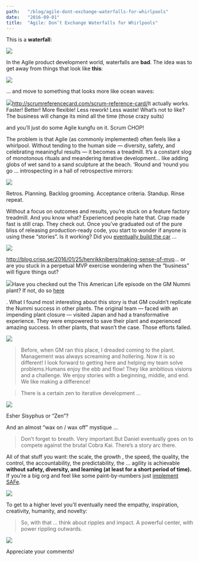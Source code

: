 ```yaml
---
path:	"/blog/agile-dont-exchange-waterfalls-for-whirlpools"
date:	"2016-09-01"
title:	"Agile: Don’t Exchange Waterfalls for Whirlpools"
---
```


This is a **waterfall**:

![](/images/1*gD-WKbjHO5xMrfxmnUz4pQ.png)

In the Agile product development world, waterfalls are **bad**. The idea was to get away from things that look like **this**:

![](/images/1*5W0GLhXeSlHADiINxAABdQ.png)

… and move to something that looks more like ocean waves:

![](/images/1*eo0RvfGL37fEJcHvowifRg.png)<http://scrumreferencecard.com/scrum-reference-card/>It actually works. Faster! Better! More flexible! Less rework! Less waste! What’s not to like? The business will change its mind all the time (those crazy suits)

 and you’ll just do some Agile kungfu on it. Scrum CHOP!

The problem is that Agile (as commonly implemented) often feels like a whirlpool. Without tending to the human side — diversity, safety, and celebrating meaningful results — it becomes a treadmill. It’s a constant slog of monotonous rituals and meandering iterative development… like adding globs of wet sand to a sand sculpture at the beach. ‘Round and ‘round you go … introspecting in a hall of retrospective mirrors:

![](/images/1*1VGTPTZOeBtA77_s5Av7sA.png)

Retros. Planning. Backlog grooming. Acceptance criteria. Standup. Rinse repeat.

Without a focus on outcomes and results, you’re stuck on a feature factory treadmill. And you know what? Experienced people hate that. Crap made fast is still crap. They check out. Once you’ve graduated out of the pure bliss of releasing production-ready code, you start to wonder if anyone is using these “stories”. Is it working? Did you [eventually build the car](http://blog.crisp.se/2016/01/25/henrikkniberg/making-sense-of-mvp) …

![](/images/1*uVuCJNYNcut-yAsN_kEGkQ.png)

<http://blog.crisp.se/2016/01/25/henrikkniberg/making-sense-of-mvp>… or are you stuck in a perpetual MVP exercise wondering when the “business” will figure things out?

![](/images/1*wdxdDe2qT5gl3a3iEdxH3w.png)Have you checked out the This American Life episode on the GM Nummi plant? If not, do so [here](http://www.thisamericanlife.org/radio-archives/episode/561/nummi-2015)

. What I found most interesting about this story is that GM couldn’t replicate the Nummi success in other plants. The original team — faced with an impending plant closure — visited Japan and had a transformative experience. They were empowered to save their plant and experienced amazing success. In other plants, that wasn’t the case. Those efforts failed.

![](/images/1*Ey03KtTIkoakcJhoW_iNmA.png)
> Before, when GM ran this place, I dreaded coming to the plant. Management was always screaming and hollering. Now it is so different! I look forward to getting here and helping my team solve problems.Humans enjoy the ebb and flow! They like ambitious visions and a challenge. We enjoy stories with a beginning, middle, and end. We like making a difference!


> [](https://twitter.com/johncutlefish/status/741927058218098688)There is a certain zen to iterative development …

![](/images/1*WQi6B0dLvZlPfslcX2zDcQ.png)

Esher Sisyphus or “Zen”?

And an almost “wax on / wax off” mystique …


> Don’t forget to breath. Very important.But Daniel eventually goes on to compete against the brutal Cobra Kai. There’s a story arc there.

All of that stuff you want: the scale, the growth , the speed, the quality, the control, the accountability, the predictability, the … agility is achievable **without safety, diversity, and learning (**at least for a short period of time)**.** If you’re a big org and feel like some paint-by-numbers just [implement SAFe](http://www.scaledagileframework.com/).

![](/images/1*NooB8547rZ7C6N6JQF6lPw.png)

To get to a higher level you’ll eventually need the empathy, inspiration, creativity, humanity, and novelty:


> [](https://twitter.com/johncutlefish/status/703784483934203904)So, with that … think about ripples and impact. A powerful center, with power rippling outwards.

![](/images/1*CKdjcpyB7xdLK4VfDiUBDw.png)

Appreciate your comments!

